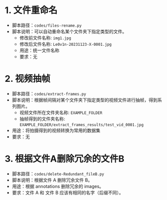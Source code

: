 # 1. 文件重命名

+ 脚本路径：`codes/files-rename.py`
+ 脚本说明：可以自动重命名某个文件夹下指定类型的文件。
  + 修改前文件名称: `img1.jpg`
  + 修改后文件名称: `Le0v1n-20231123-X-0001.jpg`
  + 用途：统一文件名称
  + 要求：无

# 2. 视频抽帧

+ 脚本路径：`codes/extract-frames.py`
+ 脚本说明：根据帧间隔对某个文件夹下指定类型的视频文件进行抽帧，得到系列图片。
  + 视频文件所在文件夹名称: `EXAMPLE_FOLDER`
  + 抽帧得到的文件夹名称: `EXAMPLE_FOLDER/extract_frames_results/test_vid_0001.jpg`
+ 用途：将拍摄得到的视频转换为常用的数据集
+ 要求：无

# 3. 根据文件A删除冗余的文件B

+ 脚本路径：`codes/delete-Redundant_fileB.py`
+ 脚本说明：根据文件 A 删除冗余文件 B。
+ 用途：根据 annotations 删除冗余的 images。
+ 要求：文件 A 和 文件 B 应该有相同的名字（后缀不同）。
